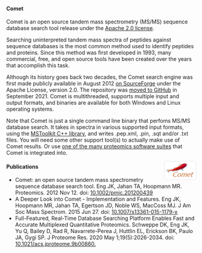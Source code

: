 #### Comet

Comet is an open source tandem mass spectrometry (MS/MS) sequence database search tool release under the [Apache 2.0 license](https://www.apache.org/licenses/LICENSE-2.0).

Searching uninterpreted tandem mass spectra of peptides against sequence databases is the most common method used to identify peptides and proteins. Since this method was first developed in 1993, many commercial, free, and open source tools have been created over the years that accomplish this task.

Although its history goes back two decades, the Comet search engine was first made publicly available in August 2012 [on SourceForge](https://sourceforge.net/projects/comet-ms/) under the Apache License, version 2.0. The repository was [moved to GitHub](https://github.com/UWPR/Comet) in September 2021.  Comet is multithreaded, supports multiple input and output formats, and binaries are available for both Windows and Linux operating systems.

Note that Comet is just a single command line binary that perfoms  MS/MS database search. It takes in spectra in various supported input formats, using the [MSToolkit C++ library](https://github.com/mhoopmann/mstoolkit), and writes .pep.xml, .pin, .sqt and/or .txt files. You will need some other support tool(s) to actually make use of Comet results. Or use [one of the many proteomics software suites](./releases/) that Comet is integrated into.

<img src="./images/cometlogo_small.png" alt="Comet logo" style="float:right" height=50 width=85>

#### Publications
- Comet: an open source tandem mass spectrometry sequence database search tool.
Eng JK, Jahan TA, Hoopmann MR. Proteomics. 2012 Nov 12.
doi: [10.1002/pmic.201200439](http://onlinelibrary.wiley.com/doi/10.1002/pmic.201200439/abstract)
- A Deeper Look into Comet - Implementation and Features.
Eng JK, Hoopmann MR, Jahan TA, Egertson JD, Noble WS, MacCoss MJ. J Am Soc Mass Spectrom. 2015 Jun 27.
doi: [10.1007/s13361-015-1179-x](http://link.springer.com/article/10.1007%2Fs13361-015-1179-x)
- Full-Featured, Real-Time Database Searching Platform Enables Fast and Accurate Multiplexed Quantitative Proteomics.
Schweppe DK, Eng JK, Yu Q, Bailey D, Rad R, Navarrete-Perea J, Huttlin EL, Erickson BK, Paulo JA, Gygi SP.
J Proteome Res. 2020 May 1;19(5):2026-2034.
doi: [10.1021/acs.jproteome.9b00860.](https://pubs.acs.org/doi/abs/10.1021/acs.jproteome.9b00860)
